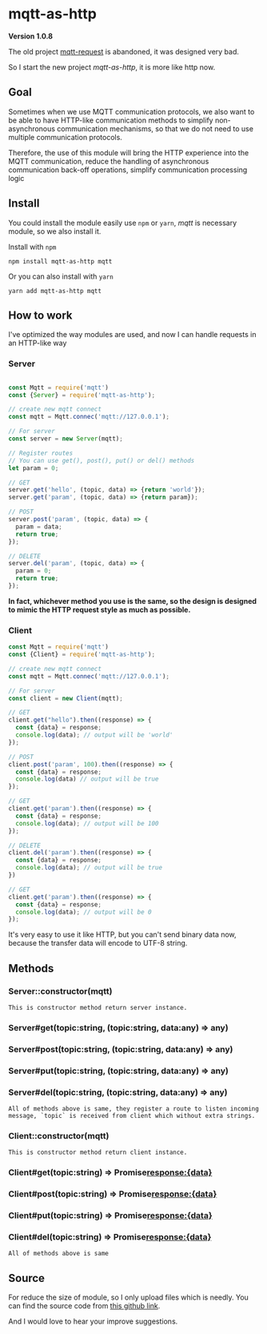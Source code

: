 # mqtt-as-http
**Version 1.0.8**

The old project [mqtt-request](https://www.npmjs.com/package/mqtt-request) is abandoned, it was designed very bad.

So I start the new project *mqtt-as-http*, it is more like http now.

## Goal

Sometimes when we use MQTT communication protocols, we also want to be able to have HTTP-like communication methods to simplify non-asynchronous communication mechanisms, 
so that we do not need to use multiple communication protocols.

Therefore, the use of this module will bring the HTTP experience into the MQTT communication, 
reduce the handling of asynchronous communication back-off operations, simplify communication processing logic


## Install
You could install the module easily use `npm` or `yarn`, *mqtt* is necessary module, so we also install it.

Install with `npm`

```shell
npm install mqtt-as-http mqtt
```

Or you can also install with `yarn`

```shell
yarn add mqtt-as-http mqtt
```

## How to work
I've optimized the way modules are used, and now I can handle requests in an HTTP-like way

### Server

```javascript

const Mqtt = require('mqtt') 
const {Server} = require('mqtt-as-http');

// create new mqtt connect
const mqtt = Mqtt.connec('mqtt://127.0.0.1');

// For server
const server = new Server(mqtt);

// Register routes
// You can use get(), post(), put() or del() methods
let param = 0;

// GET
server.get('hello', (topic, data) => {return 'world'});
server.get('param', (topic, data) => {return param});

// POST
server.post('param', (topic, data) => {
  param = data;
  return true;
});

// DELETE
server.del('param', (topic, data) => {
  param = 0;
  return true;
});
```

**In fact, whichever method you use is the same, so the design is designed to mimic the HTTP request style as much as possible.**

### Client

```javascript
const Mqtt = require('mqtt') 
const {Client} = require('mqtt-as-http');

// create new mqtt connect
const mqtt = Mqtt.connec('mqtt://127.0.0.1');

// For server
const client = new Client(mqtt);

// GET
client.get("hello").then((response) => {
  const {data} = response;
  console.log(data); // output will be 'world'
});

// POST
client.post('param', 100).then((response) => {
  const {data} = response;
  console.log(data) // output will be true
});

// GET
client.get('param').then((response) => {
  const {data} = response;
  console.log(data); // output will be 100
});

// DELETE
client.del('param').then((response) => {
  const {data} = response;
  console.log(data); // output will be true
})

// GET
client.get('param').then((response) => {
  const {data} = response;
  console.log(data); // output will be 0
});
```

It's very easy to use it like HTTP, but you can't send binary data now, because the transfer data will encode to UTF-8 string.

## Methods

### Server::constructor(mqtt)

    This is constructor method return server instance.

### Server#get(topic:string, (topic:string, data:any) => any)
### Server#post(topic:string, (topic:string, data:any) => any)
### Server#put(topic:string, (topic:string, data:any) => any)
### Server#del(topic:string, (topic:string, data:any) => any)

    All of methods above is same, they register a route to listen incoming message, `topic` is received from client which without extra strings.


### Client::constructor(mqtt)
    This is constructor method return client instance.

### Client#get(topic:string) => Promise<response:{data}>
### Client#post(topic:string) => Promise<response:{data}>
### Client#put(topic:string) => Promise<response:{data}>
### Client#del(topic:string) => Promise<response:{data}>

    All of methods above is same

## Source

For reduce the size of module, so I only upload files which is needly. You can find the source code from [this github link](https://github.com/aokihu/mqtt-as-http).

And I would love to hear your improve suggestions.
